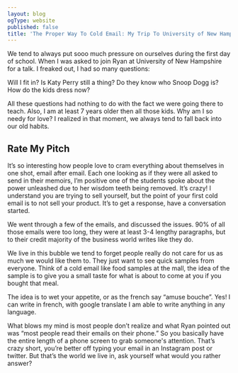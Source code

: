```yaml
---
layout: blog
ogType: website
published: false
title: 'The Proper Way To Cold Email: My Trip To University of New Hampshire'
---
```

We tend to always put sooo much pressure on ourselves during the first day of school. When I was asked to join Ryan at University of New Hampshire for a talk. I freaked out, I had so many questions:

Will I fit in?
Is Katy Perry still a thing?
Do they know who Snoop Dogg is?
How do the kids dress now?

All these questions had nothing to do with the fact we were going there to teach. Also, I am at least 7 years older then all those kids. Why am I so needy for love?  I realized in that moment, we always tend to fall back into our old habits. 

## Rate My Pitch

It’s so interesting how people love to cram everything about themselves in one shot, email after email. Each one looking as if they were all asked to send in their memoirs, I’m positive one of the students spoke about the power unleashed due to her wisdom teeth being removed. It’s crazy! I understand you are trying to sell yourself, but the point of your first cold email is to not sell your product. It’s to get a response, have a conversation started. 

We went through a few of the emails, and discussed the issues. 90% of all those emails were too long, they were at least 3-4 lengthy paragraphs, but to their credit majority of the business world writes like they do. 

We live in this bubble we tend to forget people really do not care for us as much we would like them to. They just want to see quick samples from everyone. Think of a cold email like food samples at the mall, the idea of the sample is to give you a small taste for what is about to come at you if you bought that meal. 


The idea is to wet your appetite, or as the french say “amuse bouche”. Yes! I can write in french, with google translate I am able to write anything in any language. 

What blows my mind is most people don’t realize and what Ryan pointed out was “most people read their emails on their phone.” So you basically have the entire length of a phone screen to grab someone's attention. That’s crazy short, you’re better off typing your email in an Instagram post or twitter. But that’s the world we live in, ask yourself what would you rather answer?

